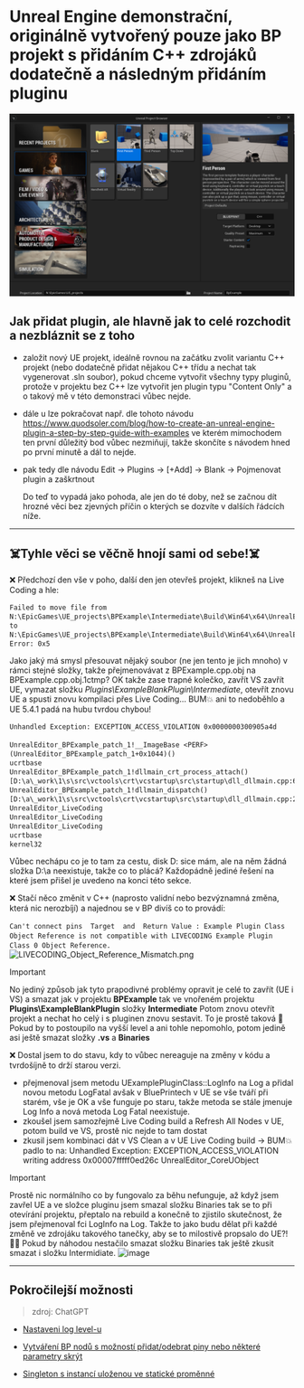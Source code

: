 # Unreal Engine demonstrační, originálně vytvořený pouze jako BP projekt s přidáním C++ zdrojáků dodatečně a následným přidáním pluginu
![Vytvoření projektu](Doc/create-project.png)

## Jak přidat plugin, ale hlavně jak to celé rozchodit a nezbláznit se z toho

- založit nový UE projekt, ideálně rovnou na začátku zvolit variantu C++ projekt (nebo dodatečně přidat nějakou C++ třídu a nechat tak vygenerovat .sln soubor),
  pokud chceme vytvořit všechny typy pluginů, protože v projektu bez C++ lze vytvořit jen plugin typu "Content Only" a o takový mě v této demonstraci vůbec nejde.
- dále u lze pokračovat např. dle tohoto návodu https://www.quodsoler.com/blog/how-to-create-an-unreal-engine-plugin-a-step-by-step-guide-with-examples
  ve kterém mimochodem ten první důležitý bod vůbec nezmiňují, takže skončíte s návodem hned po první minutě a dál to nejde.
- pak tedy dle návodu Edit -> Plugins -> [+Add] -> Blank -> Pojmenovat plugin a zaškrtnout

  Do teď to vypadá jako pohoda, ale jen do té doby, než se začnou dít hrozné věci bez zjevných příčin o kterých se dozvíte v dalších řádcích níže.

----

## ☠️Tyhle věci se věčně hnojí sami od sebe!☠️

❌ Předchozí den vše v poho, další den jen otevřeš projekt, klikneš na Live Coding a hle:

```
Failed to move file from N:\EpicGames\UE_projects\BPExample\Intermediate\Build\Win64\x64\UnrealEditor\Development\BPExample\BPExample.cpp.obj to 
N:\EpicGames\UE_projects\BPExample\Intermediate\Build\Win64\x64\UnrealEditor\Development\BPExample\BPExample.cpp.obj.lctmp. Error: 0x5
```
Jako jaký má smysl přesouvat nějaký soubor (ne jen tento je jich mnoho) v rámci stejné složky, takže přejmenovávat z BPExample.cpp.obj na BPExample.cpp.obj.1ctmp?
OK takže zase trapné kolečko, zavřít VS zavřít UE, vymazat složku *Plugins\ExampleBlankPlugin\Intermediate*, otevřít znovu UE a spusti znovu kompilaci přes Live Coding...
BUM💥 ani to nedoběhlo a UE 5.4.1 padá na hubu tvrdou chybou!
```
Unhandled Exception: EXCEPTION_ACCESS_VIOLATION 0x0000000300905a4d

UnrealEditor_BPExample_patch_1!__ImageBase <PERF> (UnrealEditor_BPExample_patch_1+0x1044)()
ucrtbase
UnrealEditor_BPExample_patch_1!dllmain_crt_process_attach() [D:\a\_work\1\s\src\vctools\crt\vcstartup\src\startup\dll_dllmain.cpp:66]
UnrealEditor_BPExample_patch_1!dllmain_dispatch() [D:\a\_work\1\s\src\vctools\crt\vcstartup\src\startup\dll_dllmain.cpp:276]
UnrealEditor_LiveCoding
UnrealEditor_LiveCoding
UnrealEditor_LiveCoding
ucrtbase
kernel32
```
Vůbec nechápu co je to tam za cestu, disk D: sice mám, ale na něm žádná složka D:\a neexistuje, takže co to plácá?
Každopádně jediné řešení na které jsem přišel je uvedeno na konci této sekce.

❌ Stačí něco změnit v C++ (naprosto validní nebo bezvýznamná změna, která nic nerozbíjí) a najednou se v BP divíš co to provádí:

```Can't connect pins  Target  and  Return Value : Example Plugin Class Object Reference is not compatible with LIVECODING Example Plugin Class 0 Object Reference.```
![LIVECODING_Object_Reference_Mismatch.png](Doc/LIVECODING_Object_Reference_Mismatch.png)

> [!IMPORTANT]
> No jediný způsob jak tyto prapodivné problémy opravit je celé to zavřít (UE i VS) a smazat jak v projektu **BPExample** tak ve vnořeném projektu 
> **Plugins\ExampleBlankPlugin** složky **Intermediate** Potom znovu otevřít projekt a nechat ho celý i s pluginen znovu sestavit.
> To je prostě taková 💩
> Pokud by to postoupilo na vyšší level a ani tohle nepomohlo, potom jedině asi ještě smazat složky **.vs** a **Binaries**

❌ Dostal jsem to do stavu, kdy to vůbec nereaguje na změny v kódu a tvrdošíjně to drží starou verzi.
- přejmenoval jsem metodu UExamplePluginClass::LogInfo na Log a přidal novou metodu LogFatal avšak v BluePrintech v UE se vše tváří při starém, vše je OK a vše funguje po staru,
  takže metoda se stále jmenuje Log Info a nová metoda Log Fatal neexistuje.
- zkoušel jsem samozřejmě Live Coding build a Refresh All Nodes v UE, potom build ve VS, prostě nic nejde to tam dostat
- zkusil jsem kombinaci dát v VS Clean a v UE Live Coding build -> BUM💥 padlo to na:
  Unhandled Exception: EXCEPTION_ACCESS_VIOLATION writing address 0x00007fffff0ed26c
  UnrealEditor_CoreUObject

> [!IMPORTANT]
> Prostě nic normálního co by fungovalo za běhu nefunguje, až když jsem zavřel UE a ve složce pluginu jsem smazal složku Binaries tak se to při otevírání projektu, přeptalo na rebuild
> a konečně to zjistilo skutečnost, že jsem přejmenoval fci LogInfo na Log. Takže to jako budu dělat při každé změně ve zdrojáku takového tanečky, aby se to milostivě propsalo do UE?! 🤦‍♂️
> Pokud by náhodou nestačilo smazat složku Binaries tak ještě zkusit smazat i složku Intermidiate.
> ![image](Doc/method_name_change_detected.png)

----

## Pokročilejší možnosti
> zdroj: ChatGPT
- [Nastaveni log level-u](Log_level.MD)

- [Vytváření BP nodů s možností přidat/odebrat piny nebo některé parametry skrýt](BP_with_add_pins_or_hide_parameters_in_CPP.MD)

- [Singleton s instancí uloženou ve statické proměnné](CPP_Singleton_statically_stored.MD)

